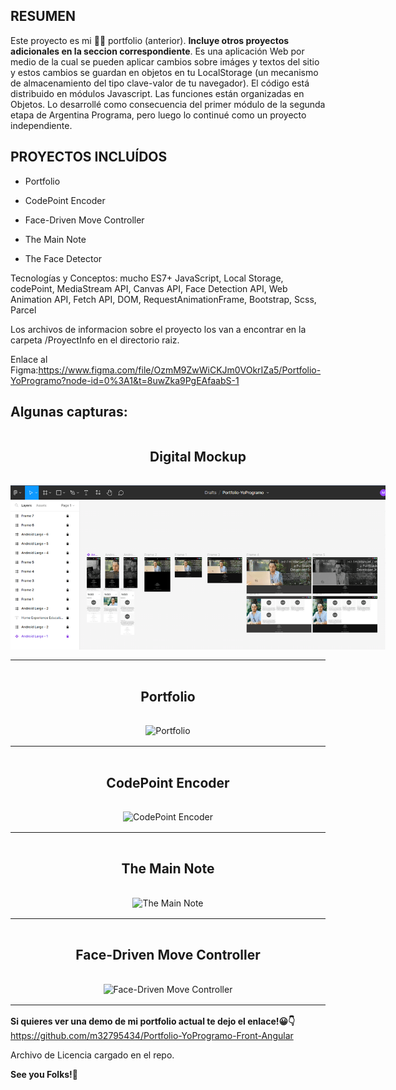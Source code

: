 ## RESUMEN

Este proyecto es mi 💼😀 portfolio (anterior). <b>Incluye otros proyectos adicionales en la seccion correspondiente</b>.
Es una aplicación Web por medio de la cual se pueden aplicar cambios sobre imáges y textos del sitio y estos cambios se guardan en objetos en tu LocalStorage (un mecanismo de almacenamiento del tipo clave-valor de tu navegador). El código está distribuido en módulos Javascript. Las funciones están organizadas en Objetos.
Lo desarrollé como consecuencia del primer módulo de la segunda etapa de Argentina Programa, pero luego lo continué como un proyecto independiente.

## PROYECTOS INCLUÍDOS

- Portfolio

- CodePoint Encoder

- Face-Driven Move Controller

- The Main Note

- The Face Detector

Tecnologías y Conceptos: mucho ES7+ JavaScript, Local Storage, codePoint, MediaStream API, Canvas API, Face Detection API, Web Animation API, Fetch API, DOM, RequestAnimationFrame, Bootstrap, Scss, Parcel

Los archivos de informacion sobre el proyecto los van a encontrar en la carpeta /ProyectInfo en el directorio raiz.

Enlace al Figma:https://www.figma.com/file/OzmM9ZwWiCKJm0VOkrIZa5/Portfolio-YoProgramo?node-id=0%3A1&t=8uwZka9PgEAfaabS-1

## Algunas capturas:

<div style="display:grid;align-items:center; justify-items:center;gap:1rem;">
<h2 style="text-align:center;">Digital Mockup</h2>
<img src="./ProjectInfo/img/figmaSnapshot.png" alt="Figma - Digital Mockup" style="max-width:600px; height:auto;">
</div>

<hr style="margin:1rem 0;">

<div style="display:grid;align-items:center; justify-items:center;gap:1rem;">
<h2 style="text-align:center;">Portfolio</h2>
<img src="https://firebasestorage.googleapis.com/v0/b/manuel-bravard-projects.appspot.com/o/images%2Fgallery%2Fabout-projects%2Fportfolio-vanilla.png?alt=media&token=26c20811-4737-4564-b0e8-46ad84115507" alt="Portfolio" style="max-width:600px; height:auto;">
</div>
<hr style="margin:1rem 0;">

<div style="display:grid;align-items:center; justify-items:center;gap:1rem;">
<h2 style="text-align:center;">CodePoint Encoder</h2>
<img src="https://firebasestorage.googleapis.com/v0/b/manuel-bravard-projects.appspot.com/o/images%2Fgallery%2Fabout-projects%2Fencoder.png?alt=media&token=b867815f-3f0f-433e-a07d-6e8a7c49811a" alt="CodePoint Encoder" style="max-width:600px; height:auto;">
</div>

<hr style="margin:1rem 0;">

<div style="display:grid;align-items:center; justify-items:center;gap:1rem;">
<h2 style="text-align:center;">The Main Note</h2>
<img src="https://firebasestorage.googleapis.com/v0/b/manuel-bravard-projects.appspot.com/o/images%2Fgallery%2Fabout-projects%2Fmain-note.png?alt=media&token=eac97f6e-2c4a-430a-b54a-28f033305dc8" alt="The Main Note" style="max-width:600px; height:auto;">
</div>

<hr style="margin:1rem 0;">

<div style="display:grid;align-items:center; justify-items:center;gap:1rem;">
<h2 style="text-align:center;">Face-Driven Move Controller</h2>
<img src="https://firebasestorage.googleapis.com/v0/b/manuel-bravard-projects.appspot.com/o/images%2Fgallery%2Fabout-projects%2Fspaceship.png?alt=media&token=902eafa9-ae21-4535-94c7-b5b12a4b3590" alt="Face-Driven Move Controller" style="max-width:600px; height:auto;">
</div>

<hr style="margin:1rem 0;">

<b>Si quieres ver una demo de mi portfolio actual te dejo el enlace!😀👇</b><br>
https://github.com/m32795434/Portfolio-YoProgramo-Front-Angular

Archivo de Licencia cargado en el repo.

<b>See you Folks!🤩</b>
